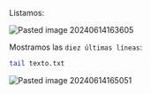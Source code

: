Listamos:

![Pasted image 20240614163605](https://github.com/user-attachments/assets/b350025b-f677-4f31-8182-790b2a7ea359)

Mostramos las ``diez últimas líneas``:

```Bash
tail texto.txt
```

![Pasted image 20240614165051](https://github.com/user-attachments/assets/78456395-6e6e-479b-87a2-f2df4f975ea1)
